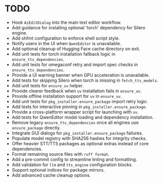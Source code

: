 # TODO

- Hook `AiEditDialog` into the main text editor workflow.
- Add guidance for installing optional 'torch' dependency for Silero engine.
- Add shfmt configuration to enforce shell script style.
- Notify users in the UI when `QwenEditor` is unavailable.
- Add optional cleanup of Hugging Face cache directory on exit.
- Add unit tests for torch installation fallback logic in `ensure_tts_dependencies`.
- Add unit tests for omegaconf retry and import spec checks in `ensure_tts_dependencies`.
- Provide a UI warning banner when GPU acceleration is unavailable.
- Add tests for skipping Silero when torch is missing in `fetch_tts_models`.
- Add unit tests for `ensure_uv` helper.
- Provide clearer feedback when `uv` installation fails in `ensure_uv`.
- Provide offline installation support for `uv` in `ensure_uv`.
- Add unit tests for `pkg_installer.ensure_package` import retry logic.
- Add tests for interactive pinning in `pkg_installer.ensure_package`.
- Provide a cross-platform wrapper script for launching with `uv`.
- Add tests for QwenEditor model loading and dependency installation.
- Remove legacy `ensure_tts_dependencies` once all engines use `ensure_package` directly.
- Integrate GUI dialogs for `pkg_installer.ensure_package` failures.
- Populate model registry with SHA256 hashes for integrity checks.
- Offer heavier STT/TTS packages as optional extras instead of core dependencies.
- Format remaining source files with `ruff format`.
- Add a pre-commit config to streamline linting and formatting.
- Add validation for `llm` and `tts_engine` configuration blocks.
- Support optional indices for package mirrors.
- Add advanced cache cleanup options.
